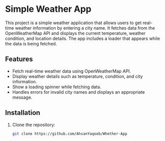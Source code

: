 # Simple Weather App

This project is a simple weather application that allows users to get real-time weather information by entering a city name. It fetches data from the OpenWeatherMap API and displays the current temperature, weather condition, and location details. The app includes a loader that appears while the data is being fetched.

## Features

- Fetch real-time weather data using OpenWeatherMap API.
- Display weather details such as temperature, condition, and city information.
- Show a loading spinner while fetching data.
- Handles errors for invalid city names and displays an appropriate message.

## Installation

1. Clone the repository:
   ```bash
   git clone https://github.com/AhsanYaqoob/Whether-App
